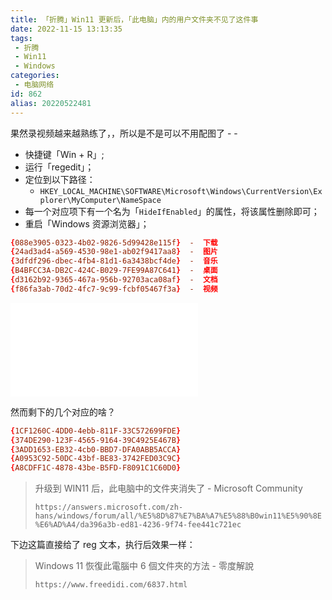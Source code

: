 ```yaml
---
title: 「折腾」Win11 更新后，「此电脑」内的用户文件夹不见了这件事
date: 2022-11-15 13:13:35
tags:
 - 折腾
 - Win11
 - Windows
categories:
 - 电脑网络
id: 862
alias: 20220522481
---
```


果然录视频越来越熟练了，，所以是不是可以不用配图了 - -

<!--more-->

- 快捷键「Win + R」;
- 运行「regedit」；
- 定位到以下路径：
    - `HKEY_LOCAL_MACHINE\SOFTWARE\Microsoft\Windows\CurrentVersion\Explorer\MyComputer\NameSpace`
- 每一个对应项下有一个名为「`HideIfEnabled`」的属性，将该属性删除即可；
- 重启「Windows 资源浏览器」；


```conf
{088e3905-0323-4b02-9826-5d99428e115f}  -  下载
{24ad3ad4-a569-4530-98e1-ab02f9417aa8}  -  图片
{3dfdf296-dbec-4fb4-81d1-6a3438bcf4de}  -  音乐
{B4BFCC3A-DB2C-424C-B029-7FE99A87C641}  -  桌面
{d3162b92-9365-467a-956b-92703aca08af}  -  文档
{f86fa3ab-70d2-4fc7-9c99-fcbf05467f3a}  -  视频
```

<iframe src="//player.bilibili.com/player.html?aid=517691728&bvid=BV16g411q79T&cid=892205601&page=1" scrolling="no" frameborder="no" framespacing="0" allowfullscreen="true"> </iframe>

然而剩下的几个对应的啥？

```conf
{1CF1260C-4DD0-4ebb-811F-33C572699FDE}
{374DE290-123F-4565-9164-39C4925E467B}
{3ADD1653-EB32-4cb0-BBD7-DFA0ABB5ACCA}
{A0953C92-50DC-43bf-BE83-3742FED03C9C}
{A8CDFF1C-4878-43be-B5FD-F8091C1C60D0}
```


> 升级到 WIN11 后，此电脑中的文件夹消失了 - Microsoft Community
>
> `https://answers.microsoft.com/zh-hans/windows/forum/all/%E5%8D%87%E7%BA%A7%E5%88%B0win11%E5%90%8E%E6%AD%A4/da396a3b-ed81-4236-9f74-fee441c721ec`

下边这篇直接给了 reg  文本，执行后效果一样：

> Windows 11 恢復此電腦中 6 個文件夾的方法 - 零度解說
>
> `https://www.freedidi.com/6837.html`


<!--
```ini
Windows Registry Editor Version 5.00
; Created by: 零度解說

; Desktop
[HKEY_LOCAL_MACHINE\SOFTWARE\Microsoft\Windows\CurrentVersion\Explorer\MyComputer\NameSpace\{B4BFCC3A-DB2C-424C-B029-7FE99A87C641}]
"HideIfEnabled"=-

; Documents
[HKEY_LOCAL_MACHINE\SOFTWARE\Microsoft\Windows\CurrentVersion\Explorer\MyComputer\NameSpace\{d3162b92-9365-467a-956b-92703aca08af}]
"HideIfEnabled"=-

; Downloads
[HKEY_LOCAL_MACHINE\SOFTWARE\Microsoft\Windows\CurrentVersion\Explorer\MyComputer\NameSpace\{088e3905-0323-4b02-9826-5d99428e115f}]
"HideIfEnabled"=-

; Music
[HKEY_LOCAL_MACHINE\SOFTWARE\Microsoft\Windows\CurrentVersion\Explorer\MyComputer\NameSpace\{3dfdf296-dbec-4fb4-81d1-6a3438bcf4de}]
"HideIfEnabled"=-

; Pictures
[HKEY_LOCAL_MACHINE\SOFTWARE\Microsoft\Windows\CurrentVersion\Explorer\MyComputer\NameSpace\{24ad3ad4-a569-4530-98e1-ab02f9417aa8}]
"HideIfEnabled"=-

; Videos
[HKEY_LOCAL_MACHINE\SOFTWARE\Microsoft\Windows\CurrentVersion\Explorer\MyComputer\NameSpace\{f86fa3ab-70d2-4fc7-9c99-fcbf05467f3a}]
"HideIfEnabled"=-
```
-->
